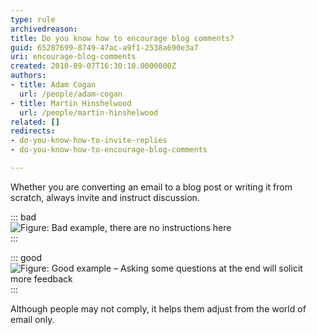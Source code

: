 ```yaml
---
type: rule
archivedreason: 
title: Do you know how to encourage blog comments?
guid: 65287699-8749-47ac-a9f1-2538a690e3a7
uri: encourage-blog-comments
created: 2010-09-07T16:30:10.0000000Z
authors:
- title: Adam Cogan
  url: /people/adam-cogan
- title: Martin Hinshelwood
  url: /people/martin-hinshelwood
related: []
redirects:
- do-you-know-how-to-invite-replies
- do-you-know-how-to-encourage-blog-comments

---
```


Whether you are converting an email to a blog post or writing it from scratch, always invite and instruct discussion.  

<!--endintro-->


::: bad  
![Figure: Bad example, there are no instructions here](RulesBloggingFeedbackBad.jpg)  
:::


::: good  
![Figure: Good example – Asking some questions at the end will solicit more feedback](RulesBloggingFeedbackGood.jpg)  
:::

Although people may not comply, it helps them adjust from the world of email only.
